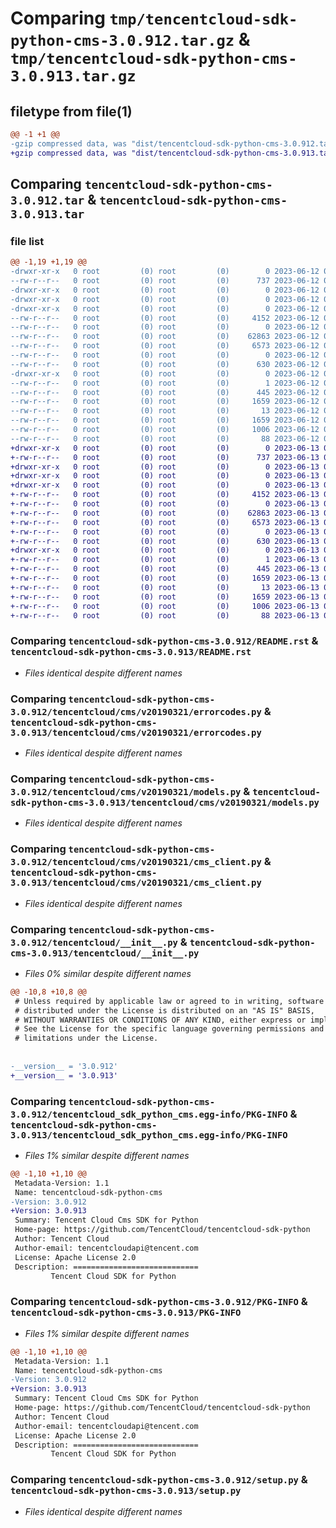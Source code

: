 # Comparing `tmp/tencentcloud-sdk-python-cms-3.0.912.tar.gz` & `tmp/tencentcloud-sdk-python-cms-3.0.913.tar.gz`

## filetype from file(1)

```diff
@@ -1 +1 @@
-gzip compressed data, was "dist/tencentcloud-sdk-python-cms-3.0.912.tar", last modified: Mon Jun 12 03:00:25 2023, max compression
+gzip compressed data, was "dist/tencentcloud-sdk-python-cms-3.0.913.tar", last modified: Tue Jun 13 02:08:17 2023, max compression
```

## Comparing `tencentcloud-sdk-python-cms-3.0.912.tar` & `tencentcloud-sdk-python-cms-3.0.913.tar`

### file list

```diff
@@ -1,19 +1,19 @@
-drwxr-xr-x   0 root         (0) root         (0)        0 2023-06-12 03:00:25.000000 tencentcloud-sdk-python-cms-3.0.912/
--rw-r--r--   0 root         (0) root         (0)      737 2023-06-12 03:00:25.000000 tencentcloud-sdk-python-cms-3.0.912/README.rst
-drwxr-xr-x   0 root         (0) root         (0)        0 2023-06-12 03:00:25.000000 tencentcloud-sdk-python-cms-3.0.912/tencentcloud/
-drwxr-xr-x   0 root         (0) root         (0)        0 2023-06-12 03:00:25.000000 tencentcloud-sdk-python-cms-3.0.912/tencentcloud/cms/
-drwxr-xr-x   0 root         (0) root         (0)        0 2023-06-12 03:00:25.000000 tencentcloud-sdk-python-cms-3.0.912/tencentcloud/cms/v20190321/
--rw-r--r--   0 root         (0) root         (0)     4152 2023-06-12 03:00:25.000000 tencentcloud-sdk-python-cms-3.0.912/tencentcloud/cms/v20190321/errorcodes.py
--rw-r--r--   0 root         (0) root         (0)        0 2023-06-12 03:00:25.000000 tencentcloud-sdk-python-cms-3.0.912/tencentcloud/cms/v20190321/__init__.py
--rw-r--r--   0 root         (0) root         (0)    62863 2023-06-12 03:00:25.000000 tencentcloud-sdk-python-cms-3.0.912/tencentcloud/cms/v20190321/models.py
--rw-r--r--   0 root         (0) root         (0)     6573 2023-06-12 03:00:25.000000 tencentcloud-sdk-python-cms-3.0.912/tencentcloud/cms/v20190321/cms_client.py
--rw-r--r--   0 root         (0) root         (0)        0 2023-06-12 03:00:25.000000 tencentcloud-sdk-python-cms-3.0.912/tencentcloud/cms/__init__.py
--rw-r--r--   0 root         (0) root         (0)      630 2023-06-12 03:00:25.000000 tencentcloud-sdk-python-cms-3.0.912/tencentcloud/__init__.py
-drwxr-xr-x   0 root         (0) root         (0)        0 2023-06-12 03:00:25.000000 tencentcloud-sdk-python-cms-3.0.912/tencentcloud_sdk_python_cms.egg-info/
--rw-r--r--   0 root         (0) root         (0)        1 2023-06-12 03:00:25.000000 tencentcloud-sdk-python-cms-3.0.912/tencentcloud_sdk_python_cms.egg-info/dependency_links.txt
--rw-r--r--   0 root         (0) root         (0)      445 2023-06-12 03:00:25.000000 tencentcloud-sdk-python-cms-3.0.912/tencentcloud_sdk_python_cms.egg-info/SOURCES.txt
--rw-r--r--   0 root         (0) root         (0)     1659 2023-06-12 03:00:25.000000 tencentcloud-sdk-python-cms-3.0.912/tencentcloud_sdk_python_cms.egg-info/PKG-INFO
--rw-r--r--   0 root         (0) root         (0)       13 2023-06-12 03:00:25.000000 tencentcloud-sdk-python-cms-3.0.912/tencentcloud_sdk_python_cms.egg-info/top_level.txt
--rw-r--r--   0 root         (0) root         (0)     1659 2023-06-12 03:00:25.000000 tencentcloud-sdk-python-cms-3.0.912/PKG-INFO
--rw-r--r--   0 root         (0) root         (0)     1006 2023-06-12 03:00:25.000000 tencentcloud-sdk-python-cms-3.0.912/setup.py
--rw-r--r--   0 root         (0) root         (0)       88 2023-06-12 03:00:25.000000 tencentcloud-sdk-python-cms-3.0.912/setup.cfg
+drwxr-xr-x   0 root         (0) root         (0)        0 2023-06-13 02:08:17.000000 tencentcloud-sdk-python-cms-3.0.913/
+-rw-r--r--   0 root         (0) root         (0)      737 2023-06-13 02:08:17.000000 tencentcloud-sdk-python-cms-3.0.913/README.rst
+drwxr-xr-x   0 root         (0) root         (0)        0 2023-06-13 02:08:17.000000 tencentcloud-sdk-python-cms-3.0.913/tencentcloud/
+drwxr-xr-x   0 root         (0) root         (0)        0 2023-06-13 02:08:17.000000 tencentcloud-sdk-python-cms-3.0.913/tencentcloud/cms/
+drwxr-xr-x   0 root         (0) root         (0)        0 2023-06-13 02:08:17.000000 tencentcloud-sdk-python-cms-3.0.913/tencentcloud/cms/v20190321/
+-rw-r--r--   0 root         (0) root         (0)     4152 2023-06-13 02:08:17.000000 tencentcloud-sdk-python-cms-3.0.913/tencentcloud/cms/v20190321/errorcodes.py
+-rw-r--r--   0 root         (0) root         (0)        0 2023-06-13 02:08:17.000000 tencentcloud-sdk-python-cms-3.0.913/tencentcloud/cms/v20190321/__init__.py
+-rw-r--r--   0 root         (0) root         (0)    62863 2023-06-13 02:08:17.000000 tencentcloud-sdk-python-cms-3.0.913/tencentcloud/cms/v20190321/models.py
+-rw-r--r--   0 root         (0) root         (0)     6573 2023-06-13 02:08:17.000000 tencentcloud-sdk-python-cms-3.0.913/tencentcloud/cms/v20190321/cms_client.py
+-rw-r--r--   0 root         (0) root         (0)        0 2023-06-13 02:08:17.000000 tencentcloud-sdk-python-cms-3.0.913/tencentcloud/cms/__init__.py
+-rw-r--r--   0 root         (0) root         (0)      630 2023-06-13 02:08:17.000000 tencentcloud-sdk-python-cms-3.0.913/tencentcloud/__init__.py
+drwxr-xr-x   0 root         (0) root         (0)        0 2023-06-13 02:08:17.000000 tencentcloud-sdk-python-cms-3.0.913/tencentcloud_sdk_python_cms.egg-info/
+-rw-r--r--   0 root         (0) root         (0)        1 2023-06-13 02:08:17.000000 tencentcloud-sdk-python-cms-3.0.913/tencentcloud_sdk_python_cms.egg-info/dependency_links.txt
+-rw-r--r--   0 root         (0) root         (0)      445 2023-06-13 02:08:17.000000 tencentcloud-sdk-python-cms-3.0.913/tencentcloud_sdk_python_cms.egg-info/SOURCES.txt
+-rw-r--r--   0 root         (0) root         (0)     1659 2023-06-13 02:08:17.000000 tencentcloud-sdk-python-cms-3.0.913/tencentcloud_sdk_python_cms.egg-info/PKG-INFO
+-rw-r--r--   0 root         (0) root         (0)       13 2023-06-13 02:08:17.000000 tencentcloud-sdk-python-cms-3.0.913/tencentcloud_sdk_python_cms.egg-info/top_level.txt
+-rw-r--r--   0 root         (0) root         (0)     1659 2023-06-13 02:08:17.000000 tencentcloud-sdk-python-cms-3.0.913/PKG-INFO
+-rw-r--r--   0 root         (0) root         (0)     1006 2023-06-13 02:08:17.000000 tencentcloud-sdk-python-cms-3.0.913/setup.py
+-rw-r--r--   0 root         (0) root         (0)       88 2023-06-13 02:08:17.000000 tencentcloud-sdk-python-cms-3.0.913/setup.cfg
```

### Comparing `tencentcloud-sdk-python-cms-3.0.912/README.rst` & `tencentcloud-sdk-python-cms-3.0.913/README.rst`

 * *Files identical despite different names*

### Comparing `tencentcloud-sdk-python-cms-3.0.912/tencentcloud/cms/v20190321/errorcodes.py` & `tencentcloud-sdk-python-cms-3.0.913/tencentcloud/cms/v20190321/errorcodes.py`

 * *Files identical despite different names*

### Comparing `tencentcloud-sdk-python-cms-3.0.912/tencentcloud/cms/v20190321/models.py` & `tencentcloud-sdk-python-cms-3.0.913/tencentcloud/cms/v20190321/models.py`

 * *Files identical despite different names*

### Comparing `tencentcloud-sdk-python-cms-3.0.912/tencentcloud/cms/v20190321/cms_client.py` & `tencentcloud-sdk-python-cms-3.0.913/tencentcloud/cms/v20190321/cms_client.py`

 * *Files identical despite different names*

### Comparing `tencentcloud-sdk-python-cms-3.0.912/tencentcloud/__init__.py` & `tencentcloud-sdk-python-cms-3.0.913/tencentcloud/__init__.py`

 * *Files 0% similar despite different names*

```diff
@@ -10,8 +10,8 @@
 # Unless required by applicable law or agreed to in writing, software
 # distributed under the License is distributed on an "AS IS" BASIS,
 # WITHOUT WARRANTIES OR CONDITIONS OF ANY KIND, either express or implied.
 # See the License for the specific language governing permissions and
 # limitations under the License.
 
 
-__version__ = '3.0.912'
+__version__ = '3.0.913'
```

### Comparing `tencentcloud-sdk-python-cms-3.0.912/tencentcloud_sdk_python_cms.egg-info/PKG-INFO` & `tencentcloud-sdk-python-cms-3.0.913/tencentcloud_sdk_python_cms.egg-info/PKG-INFO`

 * *Files 1% similar despite different names*

```diff
@@ -1,10 +1,10 @@
 Metadata-Version: 1.1
 Name: tencentcloud-sdk-python-cms
-Version: 3.0.912
+Version: 3.0.913
 Summary: Tencent Cloud Cms SDK for Python
 Home-page: https://github.com/TencentCloud/tencentcloud-sdk-python
 Author: Tencent Cloud
 Author-email: tencentcloudapi@tencent.com
 License: Apache License 2.0
 Description: ============================
         Tencent Cloud SDK for Python
```

### Comparing `tencentcloud-sdk-python-cms-3.0.912/PKG-INFO` & `tencentcloud-sdk-python-cms-3.0.913/PKG-INFO`

 * *Files 1% similar despite different names*

```diff
@@ -1,10 +1,10 @@
 Metadata-Version: 1.1
 Name: tencentcloud-sdk-python-cms
-Version: 3.0.912
+Version: 3.0.913
 Summary: Tencent Cloud Cms SDK for Python
 Home-page: https://github.com/TencentCloud/tencentcloud-sdk-python
 Author: Tencent Cloud
 Author-email: tencentcloudapi@tencent.com
 License: Apache License 2.0
 Description: ============================
         Tencent Cloud SDK for Python
```

### Comparing `tencentcloud-sdk-python-cms-3.0.912/setup.py` & `tencentcloud-sdk-python-cms-3.0.913/setup.py`

 * *Files identical despite different names*

